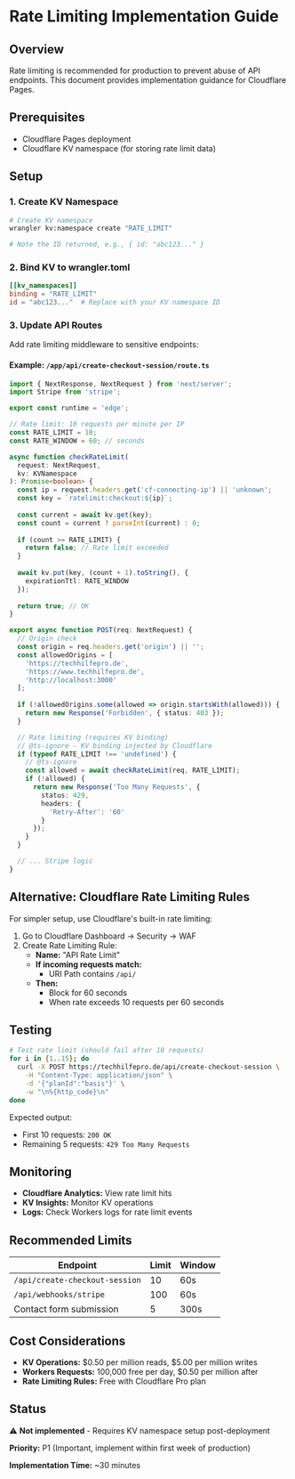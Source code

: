 # Rate Limiting Implementation Guide

## Overview

Rate limiting is recommended for production to prevent abuse of API endpoints. This document provides implementation guidance for Cloudflare Pages.

## Prerequisites

- Cloudflare Pages deployment
- Cloudflare KV namespace (for storing rate limit data)

## Setup

### 1. Create KV Namespace

```bash
# Create KV namespace
wrangler kv:namespace create "RATE_LIMIT"

# Note the ID returned, e.g., { id: "abc123..." }
```

### 2. Bind KV to wrangler.toml

```toml
[[kv_namespaces]]
binding = "RATE_LIMIT"
id = "abc123..."  # Replace with your KV namespace ID
```

### 3. Update API Routes

Add rate limiting middleware to sensitive endpoints:

#### Example: `/app/api/create-checkout-session/route.ts`

```typescript
import { NextResponse, NextRequest } from 'next/server';
import Stripe from 'stripe';

export const runtime = 'edge';

// Rate limit: 10 requests per minute per IP
const RATE_LIMIT = 10;
const RATE_WINDOW = 60; // seconds

async function checkRateLimit(
  request: NextRequest,
  kv: KVNamespace
): Promise<boolean> {
  const ip = request.headers.get('cf-connecting-ip') || 'unknown';
  const key = `ratelimit:checkout:${ip}`;
  
  const current = await kv.get(key);
  const count = current ? parseInt(current) : 0;
  
  if (count >= RATE_LIMIT) {
    return false; // Rate limit exceeded
  }
  
  await kv.put(key, (count + 1).toString(), {
    expirationTtl: RATE_WINDOW
  });
  
  return true; // OK
}

export async function POST(req: NextRequest) {
  // Origin check
  const origin = req.headers.get('origin') || '';
  const allowedOrigins = [
    'https://techhilfepro.de',
    'https://www.techhilfepro.de',
    'http://localhost:3000'
  ];
  
  if (!allowedOrigins.some(allowed => origin.startsWith(allowed))) {
    return new Response('Forbidden', { status: 403 });
  }

  // Rate limiting (requires KV binding)
  // @ts-ignore - KV binding injected by Cloudflare
  if (typeof RATE_LIMIT !== 'undefined') {
    // @ts-ignore
    const allowed = await checkRateLimit(req, RATE_LIMIT);
    if (!allowed) {
      return new Response('Too Many Requests', {
        status: 429,
        headers: {
          'Retry-After': '60'
        }
      });
    }
  }

  // ... Stripe logic
}
```

## Alternative: Cloudflare Rate Limiting Rules

For simpler setup, use Cloudflare's built-in rate limiting:

1. Go to Cloudflare Dashboard → Security → WAF
2. Create Rate Limiting Rule:
   - **Name:** "API Rate Limit"
   - **If incoming requests match:** 
     - URI Path contains `/api/`
   - **Then:**
     - Block for 60 seconds
     - When rate exceeds 10 requests per 60 seconds

## Testing

```bash
# Test rate limit (should fail after 10 requests)
for i in {1..15}; do
  curl -X POST https://techhilfepro.de/api/create-checkout-session \
    -H "Content-Type: application/json" \
    -d '{"planId":"basis"}' \
    -w "\n%{http_code}\n"
done
```

Expected output:
- First 10 requests: `200 OK`
- Remaining 5 requests: `429 Too Many Requests`

## Monitoring

- **Cloudflare Analytics:** View rate limit hits
- **KV Insights:** Monitor KV operations
- **Logs:** Check Workers logs for rate limit events

## Recommended Limits

| Endpoint | Limit | Window |
|----------|-------|--------|
| `/api/create-checkout-session` | 10 | 60s |
| `/api/webhooks/stripe` | 100 | 60s |
| Contact form submission | 5 | 300s |

## Cost Considerations

- **KV Operations:** $0.50 per million reads, $5.00 per million writes
- **Workers Requests:** 100,000 free per day, $0.50 per million after
- **Rate Limiting Rules:** Free with Cloudflare Pro plan

## Status

⚠️ **Not implemented** - Requires KV namespace setup post-deployment

**Priority:** P1 (Important, implement within first week of production)

**Implementation Time:** ~30 minutes
